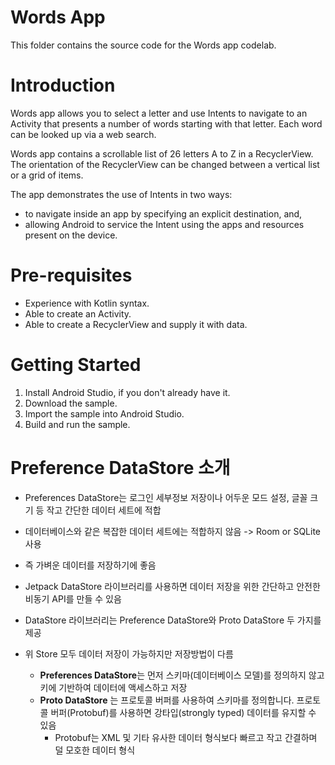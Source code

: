 # Words App

This folder contains the source code for the Words app codelab.


# Introduction
Words app allows you to select a letter and use Intents to navigate to an Activity that
presents a number of words starting with that letter. Each word can be looked up via a web search.

Words app contains a scrollable list of 26 letters A to Z in a RecyclerView. The orientation
of the RecyclerView can be changed between a vertical list or a grid of items.

The app demonstrates the use of Intents in two ways:
* to navigate inside an app by specifying an explicit destination, and,
* allowing Android to service the Intent using the apps and resources present on the device.

# Pre-requisites
* Experience with Kotlin syntax.
* Able to create an Activity.
* Able to create a RecyclerView and supply it with data.

# Getting Started
1. Install Android Studio, if you don't already have it.
2. Download the sample.
3. Import the sample into Android Studio.
4. Build and run the sample.


# Preference DataStore 소개
- Preferences DataStore는 로그인 세부정보 저장이나 어두운 모드 설정, 글꼴 크기 등 작고 간단한 데이터 세트에 적합
- 데이터베이스와 같은 복잡한 데이터 세트에는 적합하지 않음 -> Room or SQLite 사용 
- 즉 가벼운 데이터를 저장하기에 좋음

- Jetpack DataStore 라이브러리를 사용하면 데이터 저장을 위한 간단하고 안전한 비동기 API를 만들 수 있음  
- DataStore 라이브러리는 Preference DataStore와 Proto DataStore 두 가지를 제공
- 위 Store 모두 데이터 저장이 가능하지만 저장방법이 다름 
  - **Preferences DataStore**는 먼저 스키마(데이터베이스 모델)를 정의하지 않고 키에 기반하여 데이터에 액세스하고 저장
  - **Proto DataStore** 는 프로토콜 버퍼를 사용하여 스키마를 정의합니다. 프로토콜 버퍼(Protobuf)를 사용하면 강타입(strongly typed) 데이터를 유지할 수 있음
    - Protobuf는 XML 및 기타 유사한 데이터 형식보다 빠르고 작고 간결하며 덜 모호한 데이터 형식
